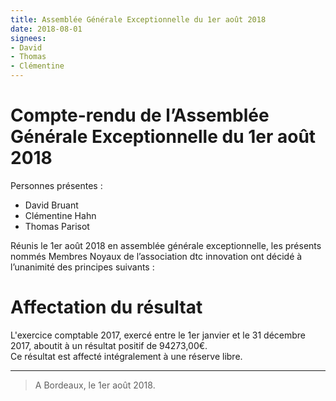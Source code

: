 ```yaml
---
title: Assemblée Générale Exceptionnelle du 1er août 2018
date: 2018-08-01
signees:
- David
- Thomas
- Clémentine
---
```


# Compte-rendu de l’Assemblée Générale Exceptionnelle du 1er août 2018

Personnes présentes :

-   David Bruant
-   Clémentine Hahn
-   Thomas Parisot


Réunis le 1er août 2018 en assemblée générale exceptionnelle, les présents nommés Membres Noyaux de l’association dtc innovation ont décidé à l’unanimité des principes suivants :


# Affectation du résultat

L'exercice comptable 2017, exercé entre le 1er janvier et le 31 décembre 2017, aboutit à un résultat positif de 94273,00€.<br>
Ce résultat est affecté intégralement à une réserve libre.

---

> A Bordeaux, le 1er août 2018.

